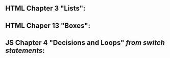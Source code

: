 #
## HTML Chapter 3 "Lists":



## HTML Chaper 13 "Boxes":



## JS Chapter 4 "Decisions and Loops" *from switch statements*:


